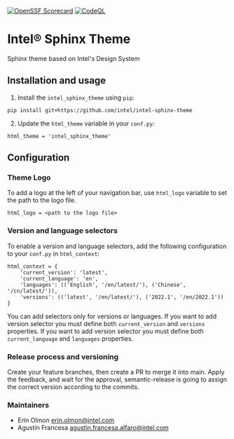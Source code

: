[![OpenSSF Scorecard](https://api.scorecard.dev/projects/github.com/intel/intel-sphinx-theme/badge)](https://scorecard.dev/viewer/?uri=github.com/intel/intel-sphinx-theme)
[![CodeQL](https://github.com/intel/intel-sphinx-theme/workflows/CodeQL/badge.svg)](https://github.com/intel/intel-sphinx-theme/security/code-scanning)


# Intel® Sphinx Theme

Sphinx theme based on Intel's Design System

## Installation and usage

1. Install the `intel_sphinx_theme` using `pip`:
```
pip install git+https://github.com/intel/intel-sphinx-theme
```

2. Update the `html_theme` variable in your `conf.py`:

```
html_theme = 'intel_sphinx_theme'
```

## Configuration

### Theme Logo

To add a logo at the left of your navigation bar, use `html_logo` variable to set the path to the logo file.

```
html_logo = <path to the logo file>
```

### Version and language selectors

To enable a version and language selectors, add the following configuration to your `conf.py` in `html_context`:

```
html_context = {
    'current_version': 'latest',
    'current_language': 'en',
    'languages': (('English', '/en/latest/'), ('Chinese', '/cn/latest/')),
    'versions': (('latest', '/en/latest/'), ('2022.1', '/en/2022.1'))
}
```

You can add selectors only for versions or languages.
If you want to add version selector you must define both `current_version` and `versions` properties.
If you want to add version selector you must define both `current_language` and `languages` properties.


### Release process and versioning

Create your feature branches, then create a PR to merge it into main. Apply the feedback, and wait for the approval, semantic-release is going to assign the correct version according to the commits.

### Maintainers

* Erin Olmon <erin.olmon@intel.com>
* Agustín Francesa <agustin.francesa.alfaro@intel.com>
